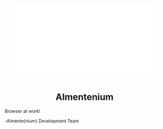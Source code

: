 <p align="center">
  <img src="logo.png" alt="Logo">
</p>
<h1 align='center'>Almentenium</h1>


Browser at work!

-Almente(nium) Development Team

